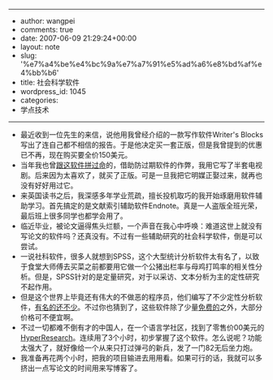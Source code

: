 - --
- author: wangpei
- comments: true
- date: 2007-06-09 21:29:24+00:00
- layout: note
- slug: '%e7%a4%be%e4%bc%9a%e7%a7%91%e5%ad%a6%e8%bd%af%e4%bb%b6'
- title: 社会科学软件
- wordpress_id: 1045
- categories:
- 学点技术
- --
- 最近收到一位先生的来信，说他用我曾经介绍的一款写作软件Writer's Blocks写出了连自己都不相信的报告。于是他决定买一套正版，但是我曾提到的优惠已不再，现在购买要全价150美元。
- 当年我也曾[跟这软件拼过命](http://www.baibanbao.net/?p=537)的，借助防过期软件的作弊，我用它写了半套电视剧。后来因为太喜欢了，就买了正版。可是一旦我把它明媒正娶过来，就再也没有好好用过它。
- 来英国读书之后，我深感多年学业荒疏，擅长投机取巧的我开始琢磨用软件辅助学习。首先搞定的是文献索引辅助软件Endnote。真是一人盗版全班光荣，最后班上很多同学也都学会用了。
- 临近毕业，被论文逼得焦头烂额，一个声音在我心中呼唤：难道这世上就没有写论文的软件吗？还真没有。不过有一些辅助研究的社会科学软件，倒是可以尝试。
- 一说社科软件，很多人就想到SPSS，这个大型统计分析软件太有名了，以致于食堂大师傅去买菜之前都要用它做一个公猪出栏率与母鸡打鸣率的相关性分析。但是，SPSS针对的是定量研究，对于以采访、文本分析为主的定性研究不起作用。
- 但是这个世界上毕竟还有伟大的不做恶的程序员，他们编写了不少定性分析软件，[有名的还不少](http://www.textanalysis.info/qualitative.htm)。不过你也猜到了，这些软件除了少量[免费的](http://www.pressure.to/qda/)之外，大部分价格可不便宜啊。
- 不过一切都难不倒有才的中国人，在一个语言学社区，找到了零售价00美元的[HyperResearch](http://forum.corpus4u.org/showthread.php?t=602)。连续用了3个小时，初步掌握了这个软件。怎么说呢？功能太强大了，就好像给一个从来只打过弹弓的新兵，发了一门82无后坐力炮。
- 我准备再花两个小时，把我的项目输进去用用看。如果可行的话，我就可以多挤出一点写论文的时间用来写博客了。  
